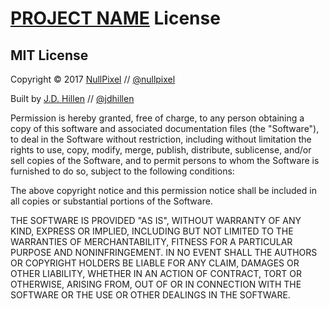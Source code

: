 # [PROJECT NAME][] License

## MIT License

Copyright &copy; 2017 [NullPixel][] // [@nullpixel][]

Built by [J.D. Hillen][] // [@jdhillen][]

Permission is hereby granted, free of charge, to any person obtaining a copy of this software and associated documentation files (the "Software"), to deal in the Software without restriction, including without limitation the rights to use, copy, modify, merge, publish, distribute, sublicense, and/or sell copies of the Software, and to permit persons to whom the Software is furnished to do so, subject to the following conditions:

The above copyright notice and this permission notice shall be included in all copies or substantial portions of the Software.

THE SOFTWARE IS PROVIDED "AS IS", WITHOUT WARRANTY OF ANY KIND, EXPRESS OR IMPLIED, INCLUDING BUT NOT LIMITED TO THE WARRANTIES OF MERCHANTABILITY, FITNESS FOR A PARTICULAR PURPOSE AND NONINFRINGEMENT. IN NO EVENT SHALL THE AUTHORS OR COPYRIGHT HOLDERS BE LIABLE FOR ANY CLAIM, DAMAGES OR OTHER LIABILITY, WHETHER IN AN ACTION OF CONTRACT, TORT OR OTHERWISE, ARISING FROM, OUT OF OR IN CONNECTION WITH THE SOFTWARE OR THE USE OR OTHER DEALINGS IN THE SOFTWARE.

[PROJECT NAME]: https://url-to-project-on-git.com
[J.D. Hillen]: http://jdhillen.com
[@jdhillen]: http://twitter.com/jdhillen
[NullPixel]: http://nullpixel.io
[@nullpixel]: http://twitter.com/nullpixel
